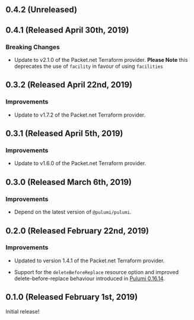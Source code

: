 ## 0.4.2 (Unreleased)

## 0.4.1 (Released April 30th, 2019)

### Breaking Changes

- Update to v2.1.0 of the Packet.net Terraform provider.
  **Please Note** this deprecates the use of `facility` in favour of using `facilities`

## 0.3.2 (Released April 22nd, 2019)

### Improvements

- Update to v1.7.2 of the Packet.net Terraform provider.

## 0.3.1 (Released April 5th, 2019)

### Improvements

- Update to v1.6.0 of the Packet.net Terraform provider.

## 0.3.0 (Released March 6th, 2019)

### Improvements

- Depend on the latest version of `@pulumi/pulumi`.

## 0.2.0 (Released February 22nd, 2019)

### Improvements

- Updated to version 1.4.1 of the Packet.net Terraform provider.

- Support for the `deleteBeforeReplace` resource option and improved
  delete-before-replace behaviour introduced in [Pulumi
  0.16.14](https://github.com/pulumi/pulumi/blob/master/CHANGELOG.md#01614-released-january-31st-2019).

## 0.1.0 (Released February 1st, 2019)

Initial release!
